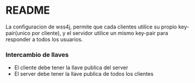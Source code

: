 # README #

La configuracion de wss4j, permite que cada clientes utilice su propio key-pair(unico por cliente), y el servidor utilice un mismo key-pair para responder a todos los usuarios.

### Intercambio de llaves ###

* El cliente debe tener la llave publica del server
* El server debe tener la llave publica de todos los clientes